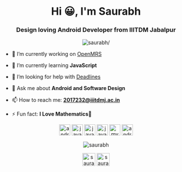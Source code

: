 
<h1 align="center">Hi 😀, I'm Saurabh</h1>
<h3 align="center">Design loving Android Developer from IIITDM Jabalpur </h3>
<p align="center"> <img src=https://komarev.com/ghpvc/?username=LuGO0 alt=saurabh/> </p>

- 🔭 I’m currently working on [OpenMRS](https://github.com/openmrs)

- 🌱 I’m currently learning **JavaScript**

- 🤔 I’m looking for help with [Deadlines](https://github.com/LuGO0/DeadLines)

- 💬 Ask me about **Android and Software Design** 

- 📫 How to reach me: **2017232@iiitdmj.ac.in**

- ⚡ Fun fact: **I Love Mathematics🤪**

<p align="center">
  
  <img src=https://konpa.github.io/devicon/devicon.git/icons/android/android-original-wordmark.svg alt=android width="30" height="30"/> 
  <img src=https://konpa.github.io/devicon/devicon.git/icons/java/java-original-wordmark.svg alt=java width="30" height="30"/>
  <img src=https://konpa.github.io/devicon/devicon.git/icons/cplusplus/cplusplus-original.svg alt=java width="30" height="30"/>
  <img src=https://konpa.github.io/devicon/devicon.git/icons/javascript/javascript-original.svg alt=javascript width="30" height="30"/> 
  <img src=https://konpa.github.io/devicon/devicon.git/icons/mysql/mysql-original-wordmark.svg alt=mysql width="30" height="30"/> 
  <img src=https://konpa.github.io/devicon/devicon.git/icons/gradle/gradle-plain-wordmark.svg alt=android width="30" height="30"/> 
  
</p>
<p align="center"> <img src=https://github-readme-stats.vercel.app/api?username=LuGO0&show_icons=true alt=saurabh /> </p>

<p align="center">
<a href=https://linkedin.com/in/https://www.linkedin.com/in/0fficialprofile/ target="blank"><img align="center" src=https://cdn.jsdelivr.net/npm/simple-icons@3.0.1/icons/linkedin.svg alt="saurabh" height="35" width="35" /></a>
<a href=https://www.instagram.com/discretelugo/ target="blank"><img align="center" src=https://cdn.jsdelivr.net/npm/simple-icons@3.0.1/icons/instagram.svg alt="saurabh" height="35" width="35" /></a>
  
</p>
